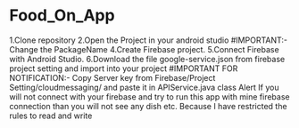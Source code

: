 # Food_On_App
1.Clone repository
2.Open the Project in your android studio
#IMPORTANT:- Change the PackageName
4.Create Firebase project.
5.Connect Firebase with Android Studio.
6.Download the file google-service.json from firebase project setting and import into your project
#IMPORTANT FOR NOTIFICATION:- Copy Server key from Firebase/Project Setting/cloudmessaging/ and paste it in APIService.java class
Alert
If you will not connect with your firebase and try to run this app with mine firebase connection than you will not see any dish etc. Because I have restricted the rules to read and write
